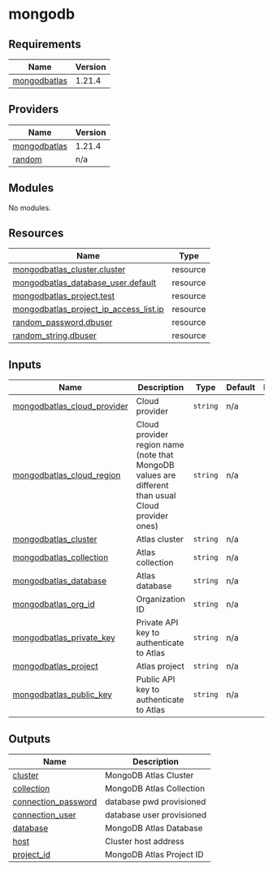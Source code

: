 # mongodb

<!-- BEGINNING OF PRE-COMMIT-TERRAFORM DOCS HOOK -->
## Requirements

| Name | Version |
|------|---------|
| <a name="requirement_mongodbatlas"></a> [mongodbatlas](#requirement\_mongodbatlas) | 1.21.4 |

## Providers

| Name | Version |
|------|---------|
| <a name="provider_mongodbatlas"></a> [mongodbatlas](#provider\_mongodbatlas) | 1.21.4 |
| <a name="provider_random"></a> [random](#provider\_random) | n/a |

## Modules

No modules.

## Resources

| Name | Type |
|------|------|
| [mongodbatlas_cluster.cluster](https://registry.terraform.io/providers/mongodb/mongodbatlas/1.21.4/docs/resources/cluster) | resource |
| [mongodbatlas_database_user.default](https://registry.terraform.io/providers/mongodb/mongodbatlas/1.21.4/docs/resources/database_user) | resource |
| [mongodbatlas_project.test](https://registry.terraform.io/providers/mongodb/mongodbatlas/1.21.4/docs/resources/project) | resource |
| [mongodbatlas_project_ip_access_list.ip](https://registry.terraform.io/providers/mongodb/mongodbatlas/1.21.4/docs/resources/project_ip_access_list) | resource |
| [random_password.dbuser](https://registry.terraform.io/providers/hashicorp/random/latest/docs/resources/password) | resource |
| [random_string.dbuser](https://registry.terraform.io/providers/hashicorp/random/latest/docs/resources/string) | resource |

## Inputs

| Name | Description | Type | Default | Required |
|------|-------------|------|---------|:--------:|
| <a name="input_mongodbatlas_cloud_provider"></a> [mongodbatlas\_cloud\_provider](#input\_mongodbatlas\_cloud\_provider) | Cloud provider | `string` | n/a | yes |
| <a name="input_mongodbatlas_cloud_region"></a> [mongodbatlas\_cloud\_region](#input\_mongodbatlas\_cloud\_region) | Cloud provider region name (note that MongoDB values are different than usual Cloud provider ones) | `string` | n/a | yes |
| <a name="input_mongodbatlas_cluster"></a> [mongodbatlas\_cluster](#input\_mongodbatlas\_cluster) | Atlas cluster | `string` | n/a | yes |
| <a name="input_mongodbatlas_collection"></a> [mongodbatlas\_collection](#input\_mongodbatlas\_collection) | Atlas collection | `string` | n/a | yes |
| <a name="input_mongodbatlas_database"></a> [mongodbatlas\_database](#input\_mongodbatlas\_database) | Atlas database | `string` | n/a | yes |
| <a name="input_mongodbatlas_org_id"></a> [mongodbatlas\_org\_id](#input\_mongodbatlas\_org\_id) | Organization ID | `string` | n/a | yes |
| <a name="input_mongodbatlas_private_key"></a> [mongodbatlas\_private\_key](#input\_mongodbatlas\_private\_key) | Private API key to authenticate to Atlas | `string` | n/a | yes |
| <a name="input_mongodbatlas_project"></a> [mongodbatlas\_project](#input\_mongodbatlas\_project) | Atlas project | `string` | n/a | yes |
| <a name="input_mongodbatlas_public_key"></a> [mongodbatlas\_public\_key](#input\_mongodbatlas\_public\_key) | Public API key to authenticate to Atlas | `string` | n/a | yes |

## Outputs

| Name | Description |
|------|-------------|
| <a name="output_cluster"></a> [cluster](#output\_cluster) | MongoDB Atlas Cluster |
| <a name="output_collection"></a> [collection](#output\_collection) | MongoDB Atlas Collection |
| <a name="output_connection_password"></a> [connection\_password](#output\_connection\_password) | database pwd provisioned |
| <a name="output_connection_user"></a> [connection\_user](#output\_connection\_user) | database user provisioned |
| <a name="output_database"></a> [database](#output\_database) | MongoDB Atlas Database |
| <a name="output_host"></a> [host](#output\_host) | Cluster host address |
| <a name="output_project_id"></a> [project\_id](#output\_project\_id) | MongoDB Atlas Project ID |
<!-- END OF PRE-COMMIT-TERRAFORM DOCS HOOK -->
